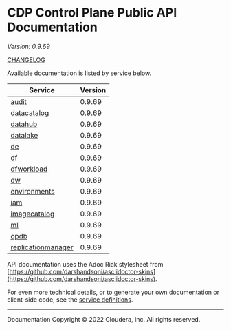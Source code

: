 # CDP Control Plane Public API Documentation

*Version: 0.9.69*

[CHANGELOG](CHANGELOG.md)

Available documentation is listed by service below.

| Service | Version |
| --- | --- |
| [audit](./audit/index.html) | 0.9.69 |
| [datacatalog](./datacatalog/index.html) | 0.9.69 |
| [datahub](./datahub/index.html) | 0.9.69 |
| [datalake](./datalake/index.html) | 0.9.69 |
| [de](./de/index.html) | 0.9.69 |
| [df](./df/index.html) | 0.9.69 |
| [dfworkload](./dfworkload/index.html) | 0.9.69 |
| [dw](./dw/index.html) | 0.9.69 |
| [environments](./environments/index.html) | 0.9.69 |
| [iam](./iam/index.html) | 0.9.69 |
| [imagecatalog](./imagecatalog/index.html) | 0.9.69 |
| [ml](./ml/index.html) | 0.9.69 |
| [opdb](./opdb/index.html) | 0.9.69 |
| [replicationmanager](./replicationmanager/index.html) | 0.9.69 |

API documentation uses the Adoc Riak stylesheet from
[https://github.com/darshandsoni/asciidoctor-skins](https://github.com/darshandsoni/asciidoctor-skins).

For even more technical details, or to generate your own documentation or client-side code, see the
[service definitions](swagger/).

----

Documentation Copyright © 2022 Cloudera, Inc. All rights reserved.

